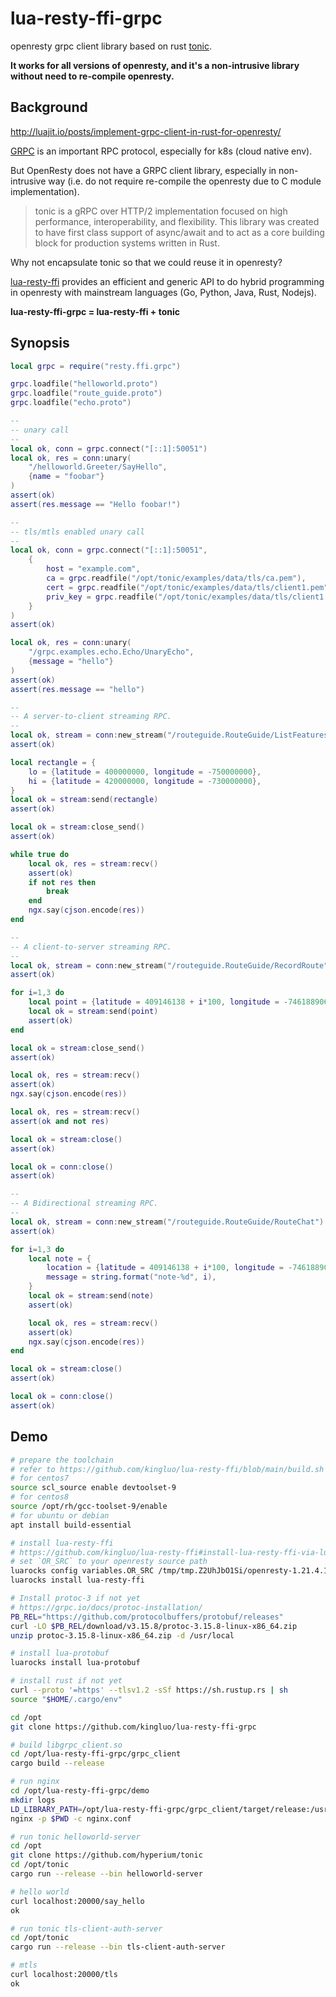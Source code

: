 # lua-resty-ffi-grpc

openresty grpc client library based on rust [tonic](https://github.com/hyperium/tonic).

**It works for all versions of openresty, and it's a non-intrusive library without need to re-compile openresty.**

## Background

http://luajit.io/posts/implement-grpc-client-in-rust-for-openresty/

[GRPC](https://en.wikipedia.org/wiki/GRPC) is an important RPC protocol, especially for k8s (cloud native env).

But OpenResty does not have a GRPC client library, especially in non-intrusive way
(i.e. do not require re-compile the openresty due to C module implementation).

> tonic is a gRPC over HTTP/2 implementation focused on high performance, interoperability, and flexibility. This library was created to have first class support of async/await and to act as a core building block for production systems written in Rust.

Why not encapsulate tonic so that we could reuse it in openresty?

[lua-resty-ffi](https://github.com/kingluo/lua-resty-ffi) provides an efficient and generic API to do hybrid programming
in openresty with mainstream languages (Go, Python, Java, Rust, Nodejs).

**lua-resty-ffi-grpc = lua-resty-ffi + tonic**

## Synopsis

```lua
local grpc = require("resty.ffi.grpc")

grpc.loadfile("helloworld.proto")
grpc.loadfile("route_guide.proto")
grpc.loadfile("echo.proto")

--
-- unary call
--
local ok, conn = grpc.connect("[::1]:50051")
local ok, res = conn:unary(
    "/helloworld.Greeter/SayHello",
    {name = "foobar"}
)
assert(ok)
assert(res.message == "Hello foobar!")

--
-- tls/mtls enabled unary call
--
local ok, conn = grpc.connect("[::1]:50051",
    {
        host = "example.com",
        ca = grpc.readfile("/opt/tonic/examples/data/tls/ca.pem"),
        cert = grpc.readfile("/opt/tonic/examples/data/tls/client1.pem"),
        priv_key = grpc.readfile("/opt/tonic/examples/data/tls/client1.key"),
    }
)
assert(ok)

local ok, res = conn:unary(
    "/grpc.examples.echo.Echo/UnaryEcho",
    {message = "hello"}
)
assert(ok)
assert(res.message == "hello")

--
-- A server-to-client streaming RPC.
--
local ok, stream = conn:new_stream("/routeguide.RouteGuide/ListFeatures")
assert(ok)

local rectangle = {
    lo = {latitude = 400000000, longitude = -750000000},
    hi = {latitude = 420000000, longitude = -730000000},
}
local ok = stream:send(rectangle)
assert(ok)

local ok = stream:close_send()
assert(ok)

while true do
    local ok, res = stream:recv()
    assert(ok)
    if not res then
        break
    end
    ngx.say(cjson.encode(res))
end

--
-- A client-to-server streaming RPC.
--
local ok, stream = conn:new_stream("/routeguide.RouteGuide/RecordRoute")
assert(ok)

for i=1,3 do
    local point = {latitude = 409146138 + i*100, longitude = -746188906 + i*50}
    local ok = stream:send(point)
    assert(ok)
end

local ok = stream:close_send()
assert(ok)

local ok, res = stream:recv()
assert(ok)
ngx.say(cjson.encode(res))

local ok, res = stream:recv()
assert(ok and not res)

local ok = stream:close()
assert(ok)

local ok = conn:close()
assert(ok)

--
-- A Bidirectional streaming RPC.
--
local ok, stream = conn:new_stream("/routeguide.RouteGuide/RouteChat")
assert(ok)

for i=1,3 do
    local note = {
        location = {latitude = 409146138 + i*100, longitude = -746188906 + i*50},
        message = string.format("note-%d", i),
    }
    local ok = stream:send(note)
    assert(ok)

    local ok, res = stream:recv()
    assert(ok)
    ngx.say(cjson.encode(res))
end

local ok = stream:close()
assert(ok)

local ok = conn:close()
assert(ok)
```

## Demo

```bash
# prepare the toolchain
# refer to https://github.com/kingluo/lua-resty-ffi/blob/main/build.sh
# for centos7
source scl_source enable devtoolset-9
# for centos8
source /opt/rh/gcc-toolset-9/enable
# for ubuntu or debian
apt install build-essential

# install lua-resty-ffi
# https://github.com/kingluo/lua-resty-ffi#install-lua-resty-ffi-via-luarocks
# set `OR_SRC` to your openresty source path
luarocks config variables.OR_SRC /tmp/tmp.Z2UhJbO1Si/openresty-1.21.4.1
luarocks install lua-resty-ffi

# Install protoc-3 if not yet
# https://grpc.io/docs/protoc-installation/
PB_REL="https://github.com/protocolbuffers/protobuf/releases"
curl -LO $PB_REL/download/v3.15.8/protoc-3.15.8-linux-x86_64.zip
unzip protoc-3.15.8-linux-x86_64.zip -d /usr/local

# install lua-protobuf
luarocks install lua-protobuf

# install rust if not yet
curl --proto '=https' --tlsv1.2 -sSf https://sh.rustup.rs | sh
source "$HOME/.cargo/env"

cd /opt
git clone https://github.com/kingluo/lua-resty-ffi-grpc

# build libgrpc_client.so
cd /opt/lua-resty-ffi-grpc/grpc_client
cargo build --release

# run nginx
cd /opt/lua-resty-ffi-grpc/demo
mkdir logs
LD_LIBRARY_PATH=/opt/lua-resty-ffi-grpc/grpc_client/target/release:/usr/local/lib/lua/5.1 \
nginx -p $PWD -c nginx.conf

# run tonic helloworld-server
cd /opt
git clone https://github.com/hyperium/tonic
cd /opt/tonic
cargo run --release --bin helloworld-server

# hello world
curl localhost:20000/say_hello
ok

# run tonic tls-client-auth-server
cd /opt/tonic
cargo run --release --bin tls-client-auth-server

# mtls
curl localhost:20000/tls
ok
```
